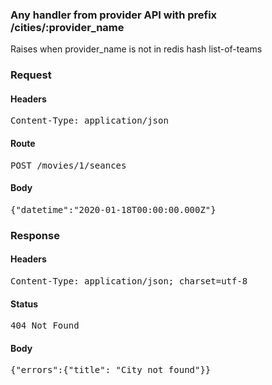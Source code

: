 ### Any handler from provider API with prefix /cities/:provider_name 
Raises when provider_name is not in redis hash list-of-teams
### Request

#### Headers

<pre>Content-Type: application/json</pre>

#### Route

<pre>POST /movies/1/seances</pre>

#### Body

<pre>{"datetime":"2020-01-18T00:00:00.000Z"}</pre>

### Response

#### Headers

<pre>Content-Type: application/json; charset=utf-8</pre>

#### Status

<pre>404 Not Found</pre>

#### Body

<pre>{"errors":{"title": "City not found"}}</pre>


